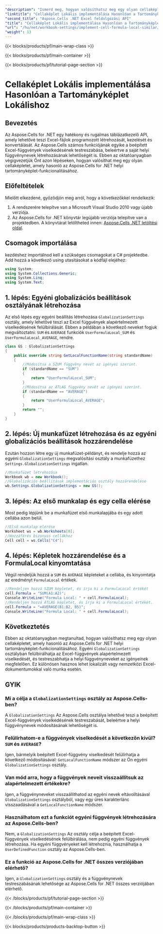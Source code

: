 ```yaml
---
"description": "Ismerd meg, hogyan valósíthatsz meg egy olyan cellaképletet, amely hasonló a .NET-ben található Aspose.Cells tartományképlet helyi funkcionalitásához. Tanuld meg a beépített Excel függvények nevének testreszabását és egyebeket."
"linktitle": "Cellaképlet Lokális implementálása Hasonlóan a Tartományképlet Lokálishoz"
"second_title": "Aspose.Cells .NET Excel feldolgozási API"
"title": "Cellaképlet Lokális implementálása Hasonlóan a Tartományképlet Lokálishoz"
"url": "/hu/net/workbook-settings/implement-cell-formula-local-similar/"
"weight": 13
---
```


{{< blocks/products/pf/main-wrap-class >}}

{{< blocks/products/pf/main-container >}}

{{< blocks/products/pf/tutorial-page-section >}}

# Cellaképlet Lokális implementálása Hasonlóan a Tartományképlet Lokálishoz

## Bevezetés
Az Aspose.Cells for .NET egy hatékony és rugalmas táblázatkezelő API, amely lehetővé teszi Excel-fájlok programozott létrehozását, kezelését és konvertálását. Az Aspose.Cells számos funkciójának egyike a beépített Excel-függvények viselkedésének testreszabása, beleértve a saját helyi függvénynevek létrehozásának lehetőségét is. Ebben az oktatóanyagban végigvezetjük Önt azon lépéseken, hogyan valósíthat meg egy olyan cellaképletet, amely hasonló az Aspose.Cells for .NET helyi tartományképlet-funkcionalitásához.
## Előfeltételek
Mielőtt elkezdené, győződjön meg arról, hogy a következőkkel rendelkezik:
1. A rendszerére telepítve van a Microsoft Visual Studio 2010 vagy újabb verziója.
2. Az Aspose.Cells for .NET könyvtár legújabb verziója telepítve van a projektedben. A könyvtárat letöltheted innen: [Aspose.Cells .NET letöltési oldal](https://releases.aspose.com/cells/net/).
## Csomagok importálása
kezdéshez importálnod kell a szükséges csomagokat a C# projektedbe. Add hozzá a következő using utasításokat a kódfájl elejéhez:
```csharp
using System;
using System.Collections.Generic;
using System.Linq;
using System.Text;
```
## 1. lépés: Egyéni globalizációs beállítások osztályának létrehozása
Az első lépés egy egyéni beállítás létrehozása `GlobalizationSettings` osztály, amely lehetővé teszi az Excel függvények alapértelmezett viselkedésének felülbírálását. Ebben a példában a következő neveket fogjuk megváltoztatni: `SUM` és `AVERAGE` funkciók `UserFormulaLocal_SUM` és `UserFormulaLocal_AVERAGE`, rendre.
```csharp
class GS : GlobalizationSettings
{
    public override string GetLocalFunctionName(string standardName)
    {
        //Módosítsa a SZUM függvény nevét az igényei szerint.
        if (standardName == "SUM")
        {
            return "UserFormulaLocal_SUM";
        }
        //Módosítsa az ÁTLAG függvény nevét az igényei szerint.
        if (standardName == "AVERAGE")
        {
            return "UserFormulaLocal_AVERAGE";
        }
        return "";
    }
}
```
## 2. lépés: Új munkafüzet létrehozása és az egyéni globalizációs beállítások hozzárendelése
Ezután hozzon létre egy új munkafüzet-példányt, és rendelje hozzá az egyéni `GlobalizationSettings` megvalósítási osztály a munkafüzethez `Settings.GlobalizationSettings` ingatlan.
```csharp
//Munkafüzet létrehozása
Workbook wb = new Workbook();
//Globalizációs beállítások implementációs osztály hozzárendelése
wb.Settings.GlobalizationSettings = new GS();
```
## 3. lépés: Az első munkalap és egy cella elérése
Most pedig lépjünk be a munkafüzet első munkalapjába és egy adott cellába azon belül.
```csharp
//Első munkalap elérése
Worksheet ws = wb.Worksheets[0];
//Hozzáférés bizonyos cellákhoz
Cell cell = ws.Cells["C4"];
```
## 4. lépés: Képletek hozzárendelése és a FormulaLocal kinyomtatása
Végül rendeljük hozzá a `SUM` és `AVERAGE` képleteket a cellába, és kinyomtatja az eredményt `FormulaLocal` értékek.
```csharp
//Rendeljen hozzá SZUM képletet, és írja ki a FormulaLocal értékét
cell.Formula = "SUM(A1:A2)";
Console.WriteLine("Formula Local: " + cell.FormulaLocal);
//Rendeljen hozzá ÁTLAG képletet, és írja ki a FormulaLocal értékét.
cell.Formula = "=AVERAGE(B1:B2, B5)";
Console.WriteLine("Formula Local: " + cell.FormulaLocal);
```
## Következtetés
Ebben az oktatóanyagban megtanultad, hogyan valósíthatsz meg egy olyan cellaképletet, amely hasonló az Aspose.Cells for .NET helyi tartományképlet-funkcionalitásához. Egyéni `GlobalizationSettings` osztályban felülbírálhatja az Excel-függvények alapértelmezett viselkedését, és testreszabhatja a helyi függvényneveket az igényeinek megfelelően. Ez különösen hasznos lehet lokalizált vagy nemzetközi Excel-dokumentumokkal való munka esetén.
## GYIK
### Mi a célja a `GlobalizationSettings` osztály az Aspose.Cells-ben?
A `GlobalizationSettings` Az Aspose.Cells osztálya lehetővé teszi a beépített Excel-függvények viselkedésének testreszabását, beleértve a helyi függvénynevek módosításának lehetőségét is.
### Felülírhatom-e a függvények viselkedését a következőn kívül? `SUM` és `AVERAGE`?
Igen, bármelyik beépített Excel-függvény viselkedését felülírhatja a következő módosításával: `GetLocalFunctionName` módszer az Ön egyéni `GlobalizationSettings` osztály.
### Van mód arra, hogy a függvények neveit visszaállítsuk az alapértelmezett értékekre?
Igen, a függvényneveket visszaállíthatod az egyéni nevek eltávolításával `GlobalizationSettings` osztályból, vagy egy üres karakterlánc visszaadásával a `GetLocalFunctionName` módszer.
### Használhatom ezt a funkciót egyéni függvények létrehozására az Aspose.Cells-ben?
Nem, a `GlobalizationSettings` Az osztály célja a beépített Excel-függvények viselkedésének felülbírálása, nem pedig egyéni függvények létrehozása. Ha egyéni függvényeket kell létrehoznia, használhatja a `UserDefinedFunction` osztály az Aspose.Cells-ben.
### Ez a funkció az Aspose.Cells for .NET összes verziójában elérhető?
Igen, a `GlobalizationSettings` osztály és a függvénynevek testreszabásának lehetősége az Aspose.Cells for .NET összes verziójában elérhető.


{{< /blocks/products/pf/tutorial-page-section >}}

{{< /blocks/products/pf/main-container >}}

{{< /blocks/products/pf/main-wrap-class >}}

{{< blocks/products/products-backtop-button >}}